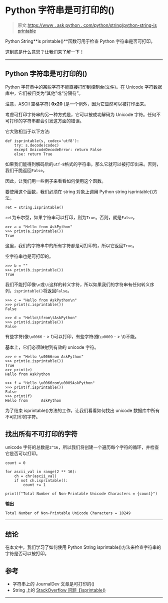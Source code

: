 # Python 字符串是可打印的()

> 原文:[https://www . ask python . com/python/string/python-string-is printable](https://www.askpython.com/python/string/python-string-isprintable)

Python String**is printable()**函数可用于检查 Python 字符串是否可打印。

这到底是什么意思？让我们来了解一下！

* * *

## Python 字符串是可打印的()

Python 字符串中的某些字符不能直接打印到控制台(文件)。在 Unicode 字符数据库中，它们被归类为“其他”或“分隔符”。

注意，ASCII 空格字符( **0x20** )是一个例外，因为它显然可以被打印出来。

考虑可打印字符串的另一种方式是，它可以被成功解码为 Unicode 字符。任何不可打印的字符串都会引发这方面的错误。

它大致相当于以下方法:

```
def isprintable(s, codec='utf8'):
    try: s.decode(codec)
    except UnicodeDecodeError: return False
    else: return True

```

如果我们能得到解码后的`utf-8`格式的字符串，那么它就可以被打印出来。否则，我们干脆返回`False`。

因此，让我们用一些例子来看看如何使用这个函数。

要使用这个函数，我们必须在 string 对象上调用 Python string isprintable()方法。

```
ret = string.isprintable()

```

`ret`为布尔型，如果字符串可以打印，则为`True`。否则，就是`False`。

```
>>> a = "Hello from AskPython"
>>> print(a.isprintable())
True

```

这里，我们的字符串中的所有字符都是可打印的，所以它返回`True`。

空字符串也是可打印的。

```
>>> b = ""
>>> print(b.isprintable())
True

```

我们不能打印像`\n`或`\t`这样的转义字符，所以如果我们的字符串有任何转义序列，`isprintable()`将返回`False`。

```
>>> c = "Hello from AskPython\n"
>>> print(c.isprintable())
False

>>> d = "Hello\tfrom\tAskPython"
>>> print(d.isprintable())
False

```

有些字符(像`\u0066` - > f)可以打印，有些字符(像`\u0009` - > \t)不能。

基本上，它们必须映射到有效的 unicode 字符。

```
>>> e = "Hello \u0066rom AskPython"
>>> print(e.isprintable())
True
>>> print(e)
Hello from AskPython

>>> f = "Hello \u0066rom\u0009AskPython"
>>> print(f.isprintable())
False
>>> print(f)
Hello from      AskPython

```

为了结束 isprintable()方法的工作，让我们看看如何找出 unicode 数据库中所有不可打印的字符。

## 找出所有不可打印的字符

unicode 字符的总数是`2^16`，所以我们将创建一个遍历每个字符的循环，并检查它是否可以打印。

```
count = 0

for ascii_val in range(2 ** 16):
    ch = chr(ascii_val)
    if not ch.isprintable():
        count += 1

print(f"Total Number of Non-Printable Unicode Characters = {count}")

```

**输出**

```
Total Number of Non-Printable Unicode Characters = 10249

```

* * *

## 结论

在本文中，我们学习了如何使用 Python String isprintable()方法来检查字符串的字符是否可以被打印。

## 参考

*   字符串上的 JournalDev 文章是可打印的()
*   String 上的 [StackOverflow 问题【isprintable()](https://stackoverflow.com/questions/3636928/test-if-a-python-string-is-printable)

* * *